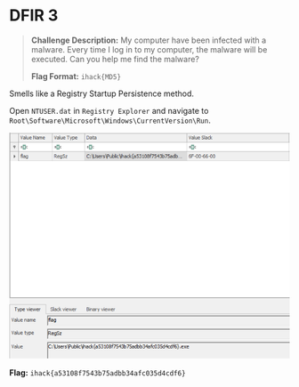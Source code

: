 # DFIR 3

> **Challenge Description:** My computer have been infected with a malware. Every time I log in to my computer, the malware will be executed. Can you help me find the malware?
>  
> **Flag Format:** `ihack{MD5}`

Smells like a Registry Startup Persistence method. 

Open `NTUSER.dat` in `Registry Explorer` and navigate to `Root\Software\Microsoft\Windows\CurrentVersion\Run`.

![Screenshot](./Screenshot.png)

**Flag:** `ihack{a53108f7543b75adbb34afc035d4cdf6}`

